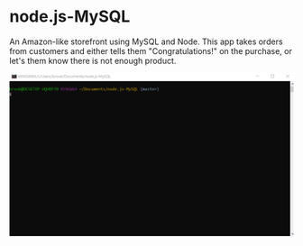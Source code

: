 # node.js-MySQL

An Amazon-like storefront using MySQL and Node.  This app takes orders from customers and either tells them "Congratulations!" on the purchase, or let's them know there is not enough product.

![Functioning app](./gif/buy.gif)